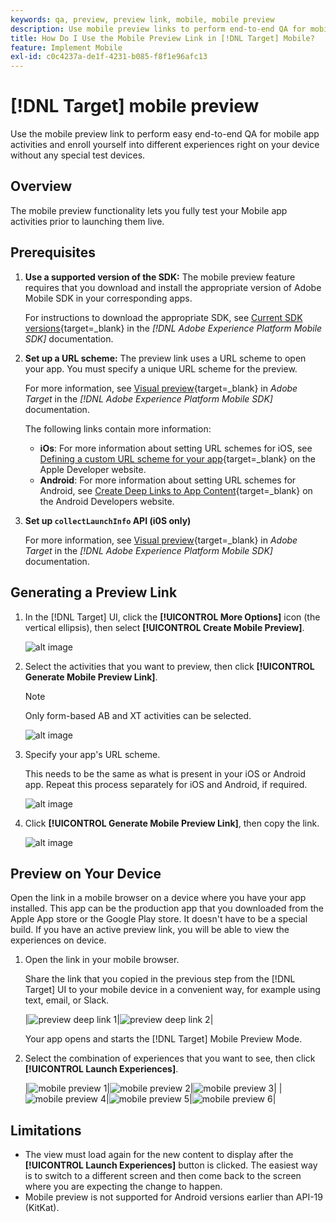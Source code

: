 ```yaml
---
keywords: qa, preview, preview link, mobile, mobile preview
description: Use mobile preview links to perform end-to-end QA for mobile app activities. You can enroll yourself into different experiences without special test devices.
title: How Do I Use the Mobile Preview Link in [!DNL Target] Mobile?
feature: Implement Mobile
exl-id: c0c4237a-de1f-4231-b085-f8f1e96afc13
---
```

# [!DNL Target] mobile preview

Use the mobile preview link to perform easy end-to-end QA for mobile app activities and enroll yourself into different experiences right on your device without any special test devices.

## Overview

The mobile preview functionality lets you fully test your Mobile app activities prior to launching them live.

## Prerequisites

1. **Use a supported version of the SDK:** The mobile preview feature requires that you download and install the appropriate version of Adobe Mobile SDK in your corresponding apps.

   For instructions to download the appropriate SDK, see [Current SDK versions](https://developer.adobe.com/client-sdks/documentation/current-sdk-versions/){target=_blank} in the *[!DNL Adobe Experience Platform Mobile SDK]* documentation.

1. **Set up a URL scheme:** The preview link uses a URL scheme to open your app. You must specify a unique URL scheme for the preview.

   For more information, see [Visual preview](https://developer.adobe.com/client-sdks/documentation/adobe-target/#visual-preview){target=_blank} in *Adobe Target* in the *[!DNL Adobe Experience Platform Mobile SDK]* documentation.

   The following links contain more information:

   * **iOs**: For more information about setting URL schemes for iOS, see [Defining a custom URL scheme for your app](https://developer.apple.com/documentation/xcode/defining-a-custom-url-scheme-for-your-app){target=_blank} on the Apple Developer website.
   * **Android**: For more information about setting URL schemes for Android, see [Create Deep Links to App Content](https://developer.android.com/training/app-links/deep-linking){target=_blank} on the Android Developers website.

1. **Set up `collectLaunchInfo` API (i0S only)**

    For more information, see [Visual preview](https://developer.adobe.com/client-sdks/documentation/adobe-target/#visual-preview){target=_blank} in *Adobe Target* in the *[!DNL Adobe Experience Platform Mobile SDK]* documentation.

## Generating a Preview Link

1. In the [!DNL Target] UI, click the **[!UICONTROL More Options]** icon (the vertical ellipsis), then select **[!UICONTROL Create Mobile Preview]**.

   ![alt image](assets/mobile-preview-create.png)

1. Select the activities that you want to preview, then click **[!UICONTROL Generate Mobile Preview Link]**.

   >[!NOTE]
   >
   >Only form-based AB and XT activities can be selected.

   ![alt image](assets/mobile-preview-select-activities.png)

1. Specify your app's URL scheme.

   This needs to be the same as what is present in your iOS or Android app. Repeat this process separately for iOS and Android, if required.

   ![alt image](assets/mobile-preview-enter-url-scheme.png)

1. Click **[!UICONTROL Generate Mobile Preview Link]**, then copy the link.

   ![alt image](assets/mobile-preview-generate-and-copy.png)

## Preview on Your Device

Open the link in a mobile browser on a device where you have your app installed. This app can be the production app that you downloaded from the Apple App store or the Google Play store. It doesn't have to be a special build. If you have an active preview link, you will be able to view the experiences on device.

1. Open the link in your mobile browser.

    Share the link that you copied in the previous step from the [!DNL Target] UI to your mobile device in a convenient way, for example using text, email, or Slack.

    |![preview deep link 1](assets/mobile-preview-open-deeplink.png)|![preview deep link 2](assets/mobile-preview-open-app.png)|

    Your app opens and starts the [!DNL Target] Mobile Preview Mode. 

1. Select the combination of experiences that you want to see, then click **[!UICONTROL Launch Experiences]**.

   |![mobile preview 1](assets/mobile-preview-experience-selection-1.png)|![mobile preview 2](assets/mobile-preview-experience-result-1-france.png)|![mobile preview 3](assets/mobile-preview-experience-result-1-shipfree.png)|
   |![mobile preview 4](assets/mobile-preview-experience-selection-2.png)|![mobile preview 5](assets/mobile-preview-experience-result-2-aus.png)|![mobile preview 6](assets/mobile-preview-experience-result-2-10off.png)|

## Limitations

* The view must load again for the new content to display after the **[!UICONTROL Launch Experiences]** button is clicked. The easiest way is to switch to a different screen and then come back to the screen where you are expecting the change to happen. 
* Mobile preview is not supported for Android versions earlier than API-19 (KitKat).
